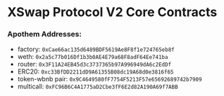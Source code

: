 # XSwap Protocol V2 Core Contracts 

### Apothem Addresses:
- factory: `0xCae66ac135d6489BDF5619Ae8F8f1e724765eb8f`
- weth: `0x2a5c77b016Df1b3b0AE4E79a68F8adF64Ee741ba`
- router: `0x3F11A24EB45d3c3737365b97A996949dA6c2EdDf`
- ERC20: `0xc33BfDD2211dD9A61355B08dc19A68d0e3816f65`
- token-wbnb pair: `0x9C4649580fF7754F5213F57e65692689742b7909`
- multicall: `0xFC96B6C4A1775aD2Cbe3fF6E2d82A190A69f7ABB`
